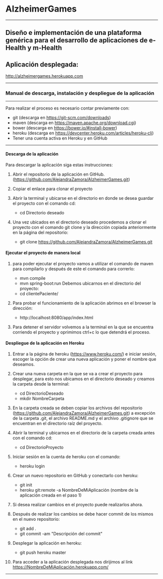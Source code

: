 # AlzheimerGames
______

## Diseño e implementación de una plataforma genérica para el desarrollo de aplicaciones de e-Health y m-Health 

## Aplicación desplegada:
http://alzheimergames.herokuapp.com
_______

### Manual de descarga, instalación y despliegue de la aplicación
_______

Para realizar el proceso es necesario contar previamente con:
- git (descarga en https://git-scm.com/downloads)
- maven (descarga en https://maven.apache.org/download.cgi)
- bower (descarga en https://bower.io/#install-bower)
- heroku (descarga en https://devcenter.heroku.com/articles/heroku-cli)
- Tener una cuenta activa en Heroku y en GitHub

_______

#### Descarga de la aplicación

Para descargar la aplicación siga estas instrucciones:

1. Abrir el repositorio de la aplicación en GitHub. (https://github.com/AlejandraZamora/AlzheimerGames.git)

2. Copiar el enlace para clonar el proyecto

3. Abrir la terminal y ubicarse en el directorio en donde se desea guardar el proyecto con el comando cd:
	- cd Directorio deseado

4. Una vez ubicados en el directorio deseado procedemos a clonar el proyecto con el comando git clone y la dirección copiada anteriormente en la página del repositorio:
	- git clone https://github.com/AlejandraZamora/AlzheimerGames.git

#### Ejecutar el proyecto de manera local

1. para poder ejecutar el proyecto vamos a utilizar el comando de maven para compilarlo y después de este el comando para correrlo:
	- mvn compile
	- mvn spring-boot:run
Debemos ubicarnos en el directorio del proyecto:
	- cd clientePaciente/

2. Para probar el funcionamiento de la aplicación abrimos en el browser la dirección:
	- http://localhost:8080/app/index.html

3. Para detener el servidor volvemos a la terminal en la que se encuentra corriendo el proyecto y oprimimos ctrl+c lo que detendrá el proceso.

#### Despliegue de la aplicación en Heroku

1. Entrar a la página de heroku (https://www.heroku.com/) e iniciar sesión, escoger la opción de crear una nueva aplicación y poner el nombre que deseamos.

2. Crear una nueva carpeta en la que se va a crear el proyecto para desplegar, para esto nos ubicamos en el directorio deseado y creamos la carpeta desde la terminal:
	- cd DirectorioDeseado
	- mkdir NombreCarpeta

3. En la carpeta creada se deben copiar los archivos del repositorio (https://github.com/AlejandraZamora/AlzheimerGames.git) a excepción de la carpeta .git, el archivo README.md y el archivo .gitignore que se encuentran en el directorio raíz del proyecto.

4. Abrir la terminal y ubicarnos en el directorio de la carpeta creada antes con el comando cd:
	- cd DirectorioProyecto

5. Iniciar sesión en la cuenta de heroku con el comando:
	- heroku login

6. Crear un nuevo repositorio en GitHub y conectarlo con heroku:
	- git init
	- heroku git:remote -a NombreDeMiAplicación (nombre de la aplicación creada en el paso 1)

7. Si desea realizar cambios en el proyecto puede realizarlos ahora.

8. Después de realizar los cambios se debe hacer commit de los mismos en el nuevo repositorio:
	- git add .
	- git commit -am "Descripción del commit"
	
9. Desplegar la aplicación en heroku:
	- git push heroku master

10. Para acceder a la aplicación desplegada nos dirijimos al link https://NombreDeMiAplicación.herokuapp.com/

_______
